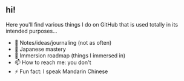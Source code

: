 ## hi!

Here you'll find various things I do on GitHub that is used totally in its intended purposes...

- 🔭 Notes/ideas/journaling (not as often)
- 🌱 Japanese mastery
- 💬 Immersion roadmap (things I immersed in)
- 📫 How to reach me: you don't
- ⚡ Fun fact: I speak Mandarin Chinese
